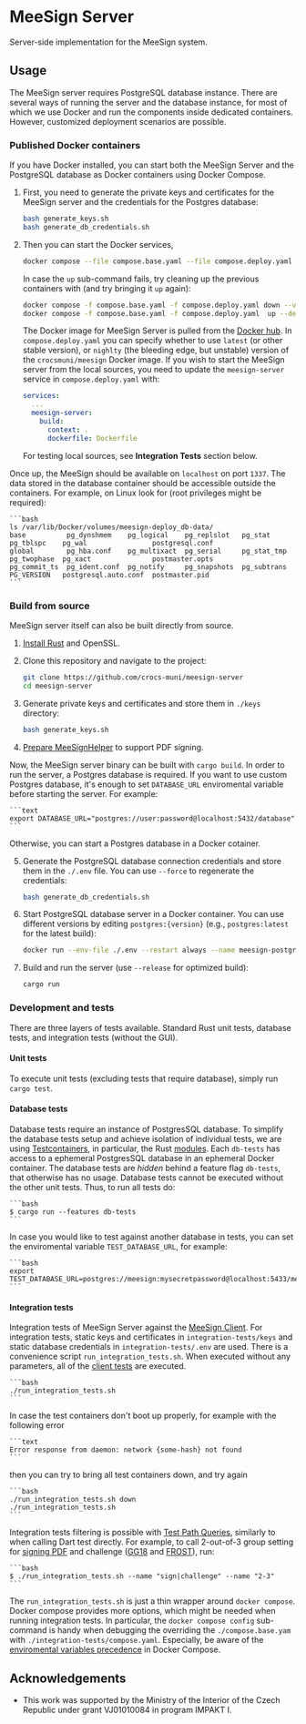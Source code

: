# MeeSign Server

Server-side implementation for the MeeSign system.

## Usage

The MeeSign server requires PostgreSQL database instance. There are several
ways of running the server and the database instance, for most of which we use
Docker and run the components inside dedicated containers. However, customized
deployment scenarios are possible.

### Published Docker containers

If you have Docker installed, you can start both the MeeSign Server and the
PostgreSQL database as Docker containers using Docker Compose.

1. First, you need to generate the private keys and certificates for the
   MeeSign server and the credentials for the Postgres database:

    ```bash
    bash generate_keys.sh
    bash generate_db_credentials.sh

2. Then you can start the Docker services, 

    ```bash
    docker compose --file compose.base.yaml --file compose.deploy.yaml  up --detach
    ```

    In case the `up` sub-command fails, try cleaning up the previous containers
    with (and try bringing it `up` again):

    ```bash
    docker compose -f compose.base.yaml -f compose.deploy.yaml down --volumes --remove-orphans
    docker compose -f compose.base.yaml -f compose.deploy.yaml  up --detach
    ```
    The Docker image for MeeSign Server is pulled from the [Docker
    hub](https://hub.docker.com/r/crocsmuni/meesign). In `compose.deploy.yaml` you can
    specify whether to use `latest` (or other stable version), or `nighlty`
    (the bleeding edge, but unstable) version of the `crocsmuni/meesign` Docker
    image. If you wish to start the MeeSign server from the local sources, you
    need to update the `meesign-server` service in `compose.deploy.yaml` with:

    ```yaml
    services:
      ... 
      meesign-server:
        build:
          context: .
          dockerfile: Dockerfile
    ```

    For testing local sources, see **Integration Tests** section below.

Once up, the MeeSign should be available on `localhost` on port `1337`. The
data stored in the database container should be accessible outside the
containers. For example, on Linux look for (root privileges might be required):

    ```bash
    ls /var/lib/Docker/volumes/meesign-deploy_db-data/
    base          pg_dynshmem    pg_logical    pg_replslot   pg_stat      pg_tblspc    pg_wal                postgresql.conf
    global        pg_hba.conf    pg_multixact  pg_serial     pg_stat_tmp  pg_twophase  pg_xact               postmaster.opts
    pg_commit_ts  pg_ident.conf  pg_notify     pg_snapshots  pg_subtrans  PG_VERSION   postgresql.auto.conf  postmaster.pid
    ```

### Build from source

MeeSign server itself can also be built directly from source.

1. [Install Rust](https://www.rust-lang.org/tools/install) and OpenSSL.

2. Clone this repository and navigate to the project:

   ```bash
   git clone https://github.com/crocs-muni/meesign-server
   cd meesign-server
   ```

3. Generate private keys and certificates and store them in `./keys` directory:

   ```bash
   bash generate_keys.sh
   ```

4. [Prepare MeeSignHelper](https://github.com/dufkan/meesign-helper) to support PDF signing.

Now, the MeeSign server binary can be built with `cargo build`. In order to run
the server, a Postgres database is required. If you want to use custom Postgres
database, it's enough to set `DATABASE_URL` enviromental variable before
starting the server. For example:

    ```text
    export DATABASE_URL="postgres://user:password@localhost:5432/database"
    ```

Otherwise, you can start a Postgres database in a Docker cotainer.

5. Generate the PostgreSQL database connection credentials and store them in
   the `./.env` file. You can use `--force` to regenerate the credentials:

   ```bash
   bash generate_db_credentials.sh
   ```

6. Start PostgreSQL database server in a Docker container. You can use
   different versions by editing `postgres:{version}` (e.g., `postgres:latest`
   for the latest build):

   ```bash
   docker run --env-file ./.env --restart always --name meesign-postgres --user postgres --publish 5432:5432 postgres:17
   ```

7. Build and run the server (use `--release` for optimized build):

   ```bash
   cargo run
   ```

### Development and tests

There are three layers of tests available. Standard Rust unit tests, database
tests, and integration tests (without the GUI).

#### Unit tests

To execute unit tests (excluding tests that require database), simply run `cargo test`.

#### Database tests

Database tests require an instance of PostgresSQL database. To simplify the
database tests setup and achieve isolation of individual tests, we are using
[Testcontainers](https://testcontainers.com/), in particular, the Rust
[modules](https://github.com/testcontainers/testcontainers-rs-modules-community/).
Each `db-tests` has access to a ephemeral PostgresSQL database in an ephemeral
Docker container. The database tests are _hidden_ behind a feature flag
`db-tests`, that otherwise has no usage. Database tests cannot be executed
without the other unit tests. Thus, to run all tests do:

    ```bash
    $ cargo run --features db-tests
    ```

In case you would like to test against another database in tests, you can set
the enviromental variable `TEST_DATABASE_URL`, for example:

    ```bash
    export TEST_DATABASE_URL=postgres://meesign:mysecretpassword@localhost:5433/meesign
    ```

#### Integration tests

Integration tests of MeeSign Server against the [MeeSign
Client](https://github.com/crocs-muni/meesign-client.git). For integration
tests, static keys and certificates in `integration-tests/keys` and static
database credentials in `integration-tests/.env` are used. There is a
convenience script `run_integration_tests.sh`. When executed without any
parameters, all of the [client
tests](https://github.com/crocs-muni/meesign-client/blob/main/meesign_core/test/core_test.dart)
are executed.

    ```bash
    ./run_integration_tests.sh
    ```

In case the test containers don't boot up properly, for example with the following error

    ```text
    Error response from daemon: network {some-hash} not found
    ```
then you can try to bring all test containers down, and try again

    ```bash
    ./run_integration_tests.sh down
    ./run_integration_tests.sh
    ```

Integration tests filtering is possible with [Test Path
Queries](https://pub.dev/packages/test#test-path-queries), similarly to when
calling Dart test directly. For example, to call 2-out-of-3 group setting for
[signing
PDF](https://github.com/crocs-muni/meesign-client/blob/main/meesign_core/test/core_test.dart#L220)
and challenge
([GG18](https://github.com/crocs-muni/meesign-client/blob/main/meesign_core/test/core_test.dart#L226C26-L228)
and
[FROST](https://github.com/crocs-muni/meesign-client/blob/main/meesign_core/test/core_test.dart#L240-L241)),
run:

    ```bash
    $ ./run_integration_tests.sh --name "sign|challenge" --name "2-3"
    ```

The `run_integration_tests.sh` is just a thin wrapper around `docker compose`.
Docker compose provides more options, which might be needed when running
integration tests. In particular, the `docker compose config` sub-command is
handy when debugging the overriding the `./compose.base.yam` with
`./integration-tests/compose.yaml`. Especially, be aware of the [enviromental
variables
precedence](https://docs.docker.com/compose/how-tos/environment-variables/envvars-precedence/)
in Docker Compose.

## Acknowledgements

* This work was supported by the Ministry of the Interior of the Czech Republic under grant VJ01010084 in program IMPAKT I.
